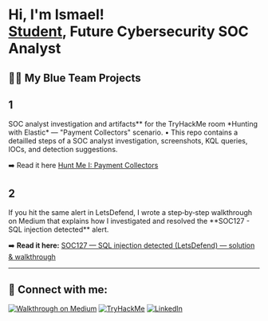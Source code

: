 <h1>Hi, I'm Ismael! <br/><a href="(https://github.com/ismaelggm1/ismaelggm)">Student</a>,   Future Cybersecurity SOC Analyst</h1>

<h2>👨‍💻 My Blue Team Projects </h2>

<h2>1</h2>
SOC analyst investigation and artifacts** for the TryHackMe room *Hunting with Elastic* — "Payment Collectors" scenario.
• This repo contains a detailled steps of a SOC analyst investigation, screenshots, KQL queries, IOCs, and detection suggestions.

➡️ Read it here [Hunt Me I: Payment Collectors](https://medium.com/@ismaelggm/hunt-me-i-payment-collectors-walkthrough-2e2a06650ce6) 


<h2>2</h2>
If you hit the same alert in LetsDefend, I wrote a step‑by‑step walkthrough on Medium that explains how I investigated and resolved the **SOC127 - SQL injection detected** alert.

➡️ **Read it here:** [SOC127 — SQL injection detected (LetsDefend) — solution & walkthrough](https://medium.com/@ismaelggm/soc127-sql-injection-detected-letsdefend-solution-d37f7eed52e9)


  ---


<h2> 🤳 Connect with me:</h2>

[![Walkthrough on Medium](https://img.shields.io/badge/Walkthrough-Medium-12100E?logo=medium&logoColor=white)]((https://medium.com/@ismaelggm))
[![TryHackMe](https://img.shields.io/badge/TryHackMe-Profile-red?logo=tryhackme&logoColor=white)](https://tryhackme.com/p/ismaelggm)
[![LinkedIn](https://img.shields.io/badge/LinkedIn-Profile-blue?logo=linkedin&logoColor=white)](https://www.linkedin.com/in/ismael-gaton-32651a238/)

<!--
**joshmadakor1/joshmadakor1** is a ✨ _special_ ✨ repository because its `README.md` (this file) appears on your GitHub profile.

Here are some ideas to get you started:

- 🔭 I’m currently working on ...
- 🌱 I’m currently learning ...
- 👯 I’m looking to collaborate on ...
- 🤔 I’m looking for help with ...
- 💬 Ask me about ...
- 📫 How to reach me: ...
- 😄 Pronouns: ...
- ⚡ Fun fact: ...
-->
